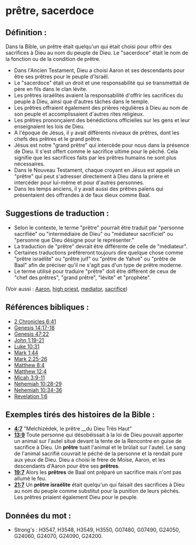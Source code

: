 # prêtre, sacerdoce

## Définition :

Dans la Bible, un prêtre était quelqu'un qui était choisi pour offrir des sacrifices à Dieu au nom du peuple de Dieu. Le "sacerdoce" était le nom de la fonction ou de la condition de prêtre.

* Dans l'Ancien Testament, Dieu a choisi Aaron et ses descendants pour être ses prêtres pour le peuple d'Israël.
* Le "sacerdoce" était un droit et une responsabilité qui se transmettait de père en fils dans le clan lévite.
* Les prêtres israélites avaient la responsabilité d'offrir les sacrifices du peuple à Dieu, ainsi que d'autres tâches dans le temple.
* Les prêtres offraient également des prières régulières à Dieu au nom de son peuple et accomplissaient d'autres rites religieux.
* Les prêtres prononçaient des bénédictions officielles sur les gens et leur enseignaient les lois de Dieu.
* A l'époque de Jésus, il y avait différents niveaux de prêtres, dont les chefs des prêtres et le grand prêtre.
* Jésus est notre "grand prêtre" qui intercède pour nous dans la présence de Dieu. Il s'est offert comme le sacrifice ultime pour le péché. Cela signifie que les sacrifices faits par les prêtres humains ne sont plus nécessaires.
* Dans le Nouveau Testament, chaque croyant en Jésus est appelé un "prêtre" qui peut s'adresser directement à Dieu dans la prière et intercéder pour lui-même et pour d'autres personnes.
* Dans les temps anciens, il y avait aussi des prêtres païens qui présentaient des offrandes à de faux dieux comme Baal.

## Suggestions de traduction :

* Selon le contexte, le terme "prêtre" pourrait être traduit par "personne sacrifiée" ou "intermédiaire de Dieu" ou "médiateur sacrificiel" ou "personne que Dieu désigne pour le représenter."
* La traduction de "prêtre" devrait être différente de celle de "médiateur".
* Certaines traductions préféreront toujours dire quelque chose comme "prêtre israélite" ou "prêtre juif" ou "prêtre de Yahvé" ou "prêtre de Baal" afin de préciser qu'il ne s'agit pas d'un type de prêtre moderne.
* Le terme utilisé pour traduire "prêtre" doit être différent de ceux de "chef des prêtres", "grand prêtre", "lévite" et "prophète".

(Voir aussi : [Aaron](../names/aaron.md), [high priest](../kt/highpriest.md), [mediator](../other/mediator.md), [sacrifice](../other/sacrifice.md))

## Références bibliques :

* [2 Chronicles 6:41](rc://en/tn/help/2ch/06/41)
* [Genesis 14:17-18](rc://en/tn/help/gen/14/17)
* [Genesis 47:22](rc://en/tn/help/gen/47/22)
* [John 1:19-21](rc://en/tn/help/jhn/01/19)
* [Luke 10:31](rc://en/tn/help/luk/10/31)
* [Mark 1:44](rc://en/tn/help/mrk/01/44)
* [Mark 2:25-26](rc://en/tn/help/mrk/02/25)
* [Matthew 8:4](rc://en/tn/help/mat/08/4)
* [Matthew 12:4](rc://en/tn/help/mat/12/04)
* [Micah 3:9-11](rc://en/tn/help/mic/03/09)
* [Nehemiah 10:28-29](rc://en/tn/help/neh/10/28)
* [Nehemiah 10:34-36](rc://en/tn/help/neh/10/34)
* [Revelation 1:6](rc://en/tn/help/rev/01/06)

## Exemples tirés des histoires de la Bible :

* __[4:7](rc://en/tn/help/obs/04/07)__ "Melchizédek, le prêtre __du Dieu Très Haut"
* __[13:9](rc://en/tn/help/obs/13/09)__ Toute personne qui désobéissait à la loi de Dieu pouvait apporter un animal sur l'autel situé devant la tente de la Rencontre en guise de sacrifice à Dieu. Un __prêtre__ tuait l'animal et le brûlait sur l'autel. Le sang de l'animal sacrifié couvrait le péché de la personne et la rendait pure aux yeux de Dieu. Dieu a choisi le frère de Moïse, Aaron, et les descendants d'Aaron pour être ses __prêtres__.
* __[19:7](rc://en/tn/help/obs/19/07)__ Alors les __prêtres__ de Baal ont préparé un sacrifice mais n'ont pas allumé le feu.
* __[21:7](rc://en/tn/help/obs/21/07)__ Un __prêtre israélite__ était quelqu'un qui faisait des sacrifices à Dieu au nom du peuple comme substitut pour la punition de leurs péchés. Les prêtres priaient également Dieu pour le peuple.

## Données du mot :

* Strong's : H3547, H3548, H3549, H3550, G07480, G07490, G24050, G24060, G24070, G24090, G24200.
